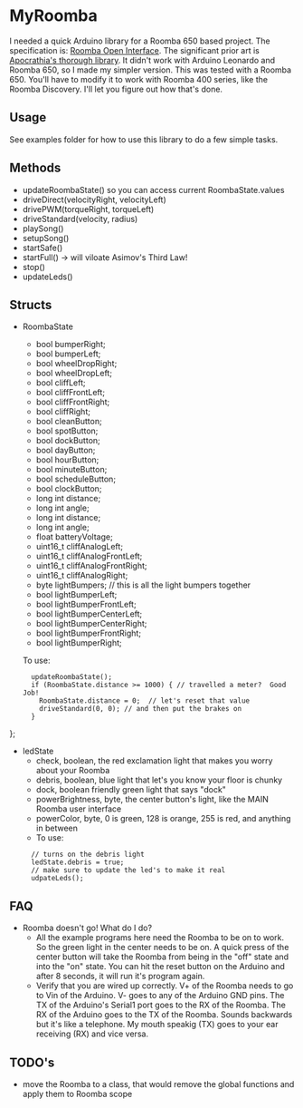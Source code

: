 # MyRoomba

I needed a quick Arduino library for a Roomba 650 based project. The specification is: 
[Roomba Open Interface](https://www.irobotweb.com/~/media/MainSite/PDFs/About/STEM/Create/iRobot_Roomba_600_Open_Interface_Spec.pdf).  The significant prior art is [Apocrathia's thorough library](https://github.com/Apocrathia/Roomba).  It didn't work with Arduino Leonardo and Roomba 650, so I made my simpler version.  This was tested with a Roomba 650.  You'll have to modify it to work with Roomba 400 series, like the Roomba Discovery.  I'll let you figure out how that's done.

## Usage
See examples folder for how to use this library to do a few simple tasks.

## Methods
* updateRoombaState() so you can access current RoombaState.values
* driveDirect(velocityRight, velocityLeft)
* drivePWM(torqueRight, torqueLeft)
* driveStandard(velocity, radius)
* playSong()
* setupSong()
* startSafe() 
* startFull() -> will viloate Asimov's Third Law!
* stop()
* updateLeds()

## Structs
+ RoombaState
  + bool bumperRight;
  + bool bumperLeft;
  + bool wheelDropRight;
  + bool wheelDropLeft;
  + bool cliffLeft;
  + bool cliffFrontLeft;
  + bool cliffFrontRight;
  + bool cliffRight;
  + bool cleanButton;
  + bool spotButton;
  + bool dockButton;
  + bool dayButton;
  + bool hourButton;
  + bool minuteButton;
  + bool scheduleButton;
  + bool clockButton;
  + long int distance;
  + long int angle;
  + long int distance;
  + long int angle;
  + float batteryVoltage;
  + uint16_t cliffAnalogLeft;
  + uint16_t cliffAnalogFrontLeft;
  + uint16_t cliffAnalogFrontRight;
  + uint16_t cliffAnalogRight;
  + byte lightBumpers; // this is all the light bumpers together
  + bool lightBumperLeft;
  + bool lightBumperFrontLeft;
  + bool lightBumperCenterLeft;
  + bool lightBumperCenterRight;
  + bool lightBumperFrontRight;
  + bool lightBumperRight;
  
  To use:
  ```
    updateRoombaState();
    if (RoombaState.distance >= 1000) { // travelled a meter?  Good Job!
      RoombaState.distance = 0;  // let's reset that value
      driveStandard(0, 0); // and then put the brakes on
    }
    ```
};

* ledState
  + check, boolean, the red exclamation light that makes you worry about your Roomba
  + debris, boolean, blue light that let's you know your floor is chunky
  + dock, boolean friendly green light that says "dock"
  + powerBrightness, byte, the center button's light, like the MAIN Roomba user interface
  + powerColor, byte, 0 is green, 128 is orange, 255 is red, and anything in between
  + To use:
  ```
    // turns on the debris light
    ledState.debris = true;
    // make sure to update the led's to make it real
    udpateLeds();
    ```

## FAQ
* Roomba doesn't go!  What do I do?
  + All the example programs here need the Roomba to be on to work.  So the green light in the center needs to be on.  A quick press of the center button will take the Roomba from being in the "off" state and into the "on" state.  You can hit the reset button on the Arduino and after 8 seconds, it will run it's program again.
  + Verify that you are wired up correctly.  V+ of the Roomba needs to go to Vin of the Arduino.  V- goes to any of the Arduino GND pins.  The TX of the Arduino's Serial1 port goes to the RX of the Roomba.  The RX of the Arduino goes to the TX of the Roomba.  Sounds backwards but it's like a telephone.  My mouth speakig (TX) goes to your ear receiving (RX) and vice versa.

## TODO's
* move the Roomba to a class, that would remove the global functions and apply them to Roomba scope
